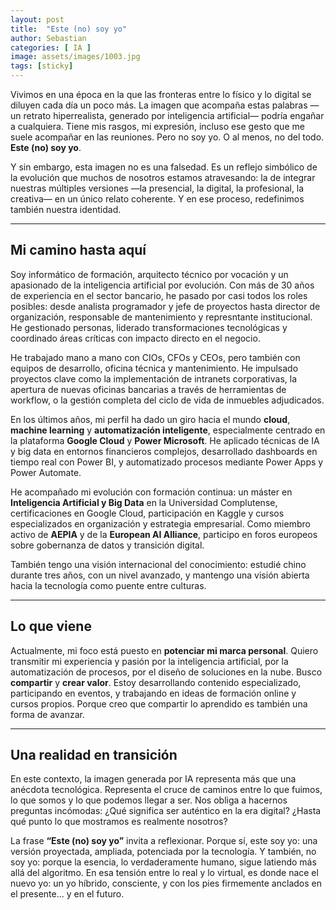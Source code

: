 ```yaml
---
layout: post
title:  "Este (no) soy yo"
author: Sebastian
categories: [ IA ]
image: assets/images/1003.jpg
tags: [sticky]
---
```

Vivimos en una época en la que las fronteras entre lo físico y lo digital se diluyen cada día un poco más. La imagen que acompaña estas palabras —un retrato hiperrealista, generado por inteligencia artificial— podría engañar a cualquiera. Tiene mis rasgos, mi expresión, incluso ese gesto que me suele acompañar en las reuniones. Pero no soy yo. O al menos, no del todo. **Este (no) soy yo**.

Y sin embargo, esta imagen no es una falsedad. Es un reflejo simbólico de la evolución que muchos de nosotros estamos atravesando: la de integrar nuestras múltiples versiones —la presencial, la digital, la profesional, la creativa— en un único relato coherente. Y en ese proceso, redefinimos también nuestra identidad.

---

## Mi camino hasta aquí

Soy informático de formación, arquitecto técnico por vocación y un apasionado de la inteligencia artificial por evolución. Con más de 30 años de experiencia en el sector bancario, he pasado por casi todos los roles posibles: desde analista programador y jefe de proyectos hasta director de organización, responsable de mantenimiento y represntante institucional. He gestionado personas, liderado transformaciones tecnológicas y coordinado áreas críticas con impacto directo en el negocio.

He trabajado mano a mano con CIOs, CFOs y CEOs, pero también con equipos de desarrollo, oficina técnica y mantenimiento. He impulsado proyectos clave como la implementación de intranets corporativas, la apertura de nuevas oficinas bancarias a través de herramientas de workflow, o la gestión completa del ciclo de vida de inmuebles adjudicados.

En los últimos años, mi perfil ha dado un giro hacia el mundo **cloud**, **machine learning** y **automatización inteligente**, especialmente centrado en la plataforma **Google Cloud** y **Power Microsoft**. He aplicado técnicas de IA y big data en entornos financieros complejos, desarrollado dashboards en tiempo real con Power BI, y automatizado procesos mediante Power Apps y Power Automate.

He acompañado mi evolución con formación continua: un máster en **Inteligencia Artificial y Big Data** en la Universidad Complutense, certificaciones en Google Cloud, participación en Kaggle y cursos especializados en organización y estrategia empresarial. Como miembro activo de **AEPIA** y de la **European AI Alliance**, participo en foros europeos sobre gobernanza de datos y transición digital.

También tengo una visión internacional del conocimiento: estudié chino durante tres años, con un nivel avanzado, y mantengo una visión abierta hacia la tecnología como puente entre culturas.

---

## Lo que viene

Actualmente, mi foco está puesto en **potenciar mi marca personal**. Quiero transmitir mi experiencia y pasión por la inteligencia artificial, por la automatización de procesos, por el diseño de soluciones en la nube. Busco **compartir** y **crear valor**. Estoy desarrollando contenido especializado, participando en eventos, y trabajando en ideas de formación online y cursos propios. Porque creo que compartir lo aprendido es también una forma de avanzar.

---

## Una realidad en transición

En este contexto, la imagen generada por IA representa más que una anécdota tecnológica. Representa el cruce de caminos entre lo que fuimos, lo que somos y lo que podemos llegar a ser. Nos obliga a hacernos preguntas incómodas: ¿Qué significa ser auténtico en la era digital? ¿Hasta qué punto lo que mostramos es realmente nosotros?

La frase **“Este (no) soy yo”** invita a reflexionar. Porque sí, este soy yo: una versión proyectada, ampliada, potenciada por la tecnología. Y también, no soy yo: porque la esencia, lo verdaderamente humano, sigue latiendo más allá del algoritmo. En esa tensión entre lo real y lo virtual, es donde nace el nuevo yo: un yo híbrido, consciente, y con los pies firmemente anclados en el presente... y en el futuro.
